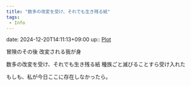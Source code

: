 ```yaml
---
title: "数多の改変を受け、それでも生き残る紙"
tags:
 - Info
---
```


date: 2024-12-20T14:11:13+09:00
up:: [Plot](../Bar/Novel/Chaos/Plot.md)

冒険のその後
改変される我が身

数多の改変を受け、それでも生き残る紙
種族ごと滅びることすら受け入れた

もしも、私が今日ここに存在しなかったら。